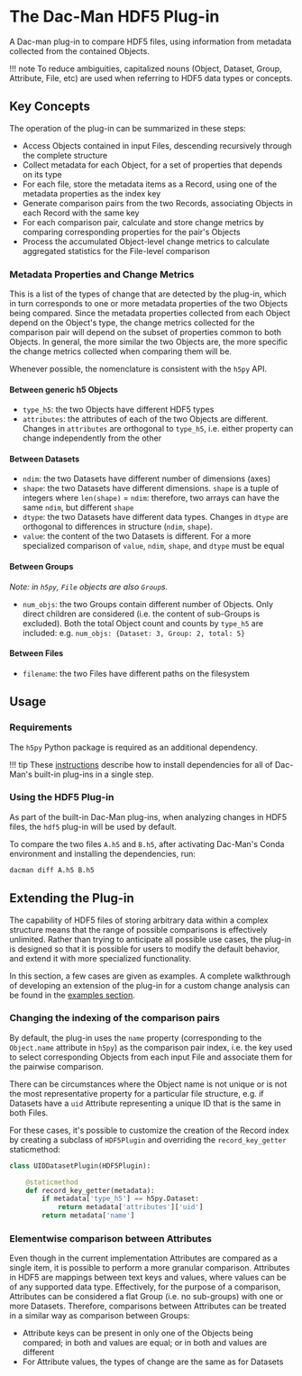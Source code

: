 # The Dac-Man HDF5 Plug-in

A Dac-man plug-in to compare HDF5 files, using information from metadata collected from the contained Objects.

!!! note
    To reduce ambiguities, capitalized nouns (Object, Dataset, Group, Attribute, File, etc) are used when referring to HDF5 data types or concepts.

## Key Concepts

The operation of the plug-in can be summarized in these steps:

- Access Objects contained in input Files, descending recursively through the complete structure
- Collect metadata for each Object, for a set of properties that depends on its type
- For each file, store the metadata items as a Record, using one of the metadata properties as the index key
- Generate comparison pairs from the two Records, associating Objects in each Record with the same key
- For each comparison pair, calculate and store change metrics by comparing corresponding properties for the pair's Objects
- Process the accumulated Object-level change metrics to calculate aggregated statistics for the File-level comparison

### Metadata Properties and Change Metrics

This is a list of the types of change that are detected by the plug-in,
which in turn corresponds to one or more metadata properties of the two Objects being compared.
Since the metadata properties collected from each Object depend on the Object's type, the change metrics collected for the comparison pair will depend on the subset of properties common to both Objects.
In general, the more similar the two Objects are,
the more specific the change metrics collected when comparing them will be.

Whenever possible, the nomenclature is consistent with the `h5py` API.

#### Between generic h5 Objects

- `type_h5`: the two Objects have different HDF5 types
- `attributes`: the attributes of each of the two Objects are different. Changes in `attributes` are orthogonal to `type_h5`, i.e. either property can change independently from the other

#### Between Datasets

- `ndim`: the two Datasets have different number of dimensions (axes)
- `shape`: the two Datasets have different dimensions. `shape` is a tuple of integers where `len(shape)` = `ndim`: therefore, two arrays can have the same `ndim`, but different `shape`
- `dtype`: the two Datasets have different data types. Changes in `dtype` are orthogonal to differences in structure (`ndim`, `shape`).
- `value`: the content of the two Datasets is different. For a more specialized comparison of `value`, `ndim`, `shape`, and `dtype` must be equal

#### Between Groups

*Note: in `h5py`, `File` objects are also `Group`s.*

- `num_objs`: the two Groups contain different number of Objects. Only direct children are considered (i.e. the content of sub-Groups is excluded). Both the total Object count and counts by `type_h5` are included: e.g. `num_objs: {Dataset: 3, Group: 2, total: 5}`

#### Between Files

- `filename`: the two Files have different paths on the filesystem

## Usage

### Requirements

The `h5py` Python package is required as an additional dependency.

!!! tip
    These [instructions](../../install/dependencies) describe how to install dependencies for all of Dac-Man's built-in plug-ins in a single step.

### Using the HDF5 Plug-in

As part of the built-in Dac-Man plug-ins, when analyzing changes in HDF5 files, the `hdf5` plug-in will be used by default.

To compare the two files `A.h5` and `B.h5`, after activating Dac-Man's Conda environment and installing the dependencies, run:

```sh
dacman diff A.h5 B.h5
```

## Extending the Plug-in

The capability of HDF5 files of storing arbitrary data within a complex structure means that the range of possible comparisons is effectively unlimited.
Rather than trying to anticipate all possible use cases, the plug-in is designed so that it is possible for users to modify the default behavior, and extend it with more specialized functionality.

In this section, a few cases are given as examples.
A complete walkthrough of developing an extension of the plug-in for a custom change analysis can be found in the [examples section](../../examples/hdf5-edf).

### Changing the indexing of the comparison pairs

By default, the plug-in uses the `name` property (corresponding to the `Object.name` attribute in `h5py`) as the comparison pair index,
i.e. the key used to select corresponding Objects from each input File and associate them for the pairwise comparison.

There can be circumstances where the Object name is not unique or is not the most representative property for a particular file structure,
e.g. if Datasets have a `uid` Attribute representing a unique ID that is the same in both Files.

For these cases, it's possible to customize the creation of the Record index
by creating a subclass of `HDF5Plugin` and overriding the `record_key_getter` staticmethod:

```py
class UIDDatasetPlugin(HDF5Plugin):

    @staticmethod
    def record_key_getter(metadata):
        if metadata['type_h5'] == h5py.Dataset:
            return metadata['attributes']['uid']
        return metadata['name']
```

### Elementwise comparison between Attributes

Even though in the current implementation Attributes are compared as a single item, it is possible to perform a more granular comparison.
Attributes in HDF5 are mappings between text keys and values, where values can be of any supported data type.
Effectively, for the purpose of a comparison, Attributes can be considered a flat Group (i.e. no sub-groups) with one or more Datasets.
Therefore, comparisons between Attributes can be treated in a similar way as comparison between Groups:

- Attribute keys can be present in only one of the Objects being compared; in both and values are equal; or in both and values are different
- For Attribute values, the types of change are the same as for Datasets
